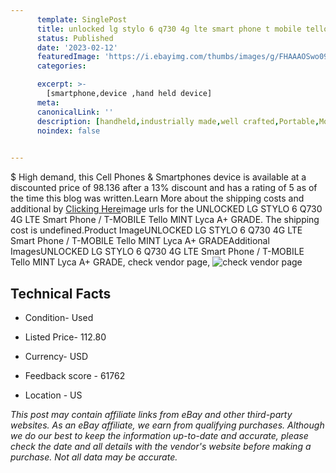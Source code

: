 ```yaml
---
      template: SinglePost
      title: unlocked lg stylo 6 q730 4g lte smart phone t mobile tello mint lyca a grade
      status: Published
      date: '2023-02-12'
      featuredImage: 'https://i.ebayimg.com/thumbs/images/g/FHAAAOSwo09j1EXi/s-l225.jpg'
      categories: 

      excerpt: >-
        [smartphone,device ,hand held device]
      meta:
      canonicalLink: ''
      description: [handheld,industrially made,well crafted,Portable,Mobile,Compact,Convenient,Lightweight,Maneuverable,Man-portable,Miniature,Carriable,Hand-held,Light,Holdable,Transportable,Mobile device,Pocket-sized,On-the-go,Wireless,Cordless,Compact size,Convenient size, smartphone,device ,hand held device]
      noindex: false

        
---
```

$
    High demand, this Cell Phones & Smartphones device is available at a discounted price of 98.136 after a 13% discount and has a rating of 5 as of the time this blog was written.Learn More about the shipping costs and additional by [Clicking Here](https://www.ebay.com/itm/115686810468?hash=item1aef78a364%3Ag%3AFHAAAOSwo09j1EXi&amdata=enc%3AAQAHAAAA4P4c%2Fwl4EnBHSjP2E2fIhmQmKHFAro6VjhoxtKhUZvhfoLqS%2BR5zFXm7QnhYjH6grze6aQ0gafG%2BcXh4jv%2FJMpBL4dHbDte1OMzx1TNTkbnyKGlOHg85FIGr3txFbo9U1GDi6RYRQXxbMI607zaBI9U1%2B%2BKJ%2BsqcrsjbegbdDXStNCY7yxNdgZ3WGiQRZElQHVColJZ58dEm%2B4rNobf%2BxB7m1wvo6L4QCuPrwhTB2aVqwQr1UCDa%2BlPBkelE%2FAmzgK5rRYYF3CmWs3hUjhd4iQSzERkhxdPVq649CDT1TCwS&mkevt=1&mkcid=1&mkrid=711-53200-19255-0&campid=%253CePNCampaignId%253E&customid=%253CreferenceId%253E&toolid=10049)image urls for the UNLOCKED LG STYLO 6 Q730 4G LTE Smart Phone / T-MOBILE Tello MINT Lyca  A+ GRADE. The shipping cost is undefined.Product ImageUNLOCKED LG STYLO 6 Q730 4G LTE Smart Phone / T-MOBILE Tello MINT Lyca  A+ GRADEAdditional ImagesUNLOCKED LG STYLO 6 Q730 4G LTE Smart Phone / T-MOBILE Tello MINT Lyca  A+ GRADE, check vendor page, ![check vendor page]()
    
    

 ## Technical Facts 



     
      

 - Condition- Used 


      

 - Listed Price- 112.80 


      

 - Currency- USD 


      

 - Feedback score - 61762 


      

 - Location - US 


      
      

 *_This post may contain affiliate links from eBay and other third-party websites. As an eBay affiliate, we earn from qualifying purchases. Although we do our best to keep the information up-to-date and accurate, please check the date and all details with the vendor's website before making a purchase. Not all data may be accurate._*



    
    
    
    
    